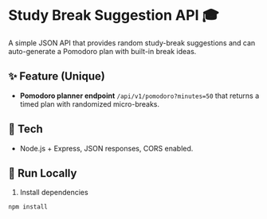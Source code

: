# Study Break Suggestion API 🎓


A simple JSON API that provides random study-break suggestions and can auto-generate a Pomodoro plan with built-in break ideas.


## ✨ Feature (Unique)
- **Pomodoro planner endpoint** `/api/v1/pomodoro?minutes=50` that returns a timed plan with randomized micro-breaks.


## 🧰 Tech
- Node.js + Express, JSON responses, CORS enabled.


## 🚀 Run Locally
1. Install dependencies
```bash
npm install